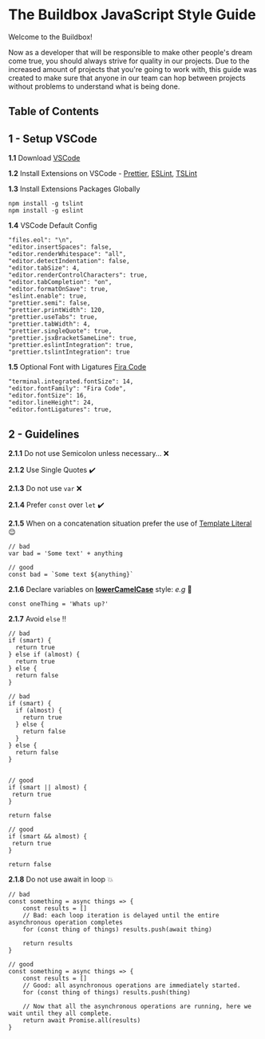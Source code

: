 # The Buildbox JavaScript Style Guide

Welcome to the Buildbox!

Now as a developer that will be responsible to make other people's dream come true, you should always strive for quality in our projects. Due to the increased amount of projects that you're going to work with, this guide was created to make sure that anyone in our team can hop between projects without problems to understand what is being done.

## Table of Contents

## 1 - Setup VSCode

**1.1** Download [VSCode](https://code.visualstudio.com/)

**1.2** Install Extensions on VSCode - [Prettier](https://marketplace.visualstudio.com/items?itemName=esbenp.prettier-vscode), [ESLint](https://marketplace.visualstudio.com/items?itemName=dbaeumer.vscode-eslint),  [TSLint](https://marketplace.visualstudio.com/items?itemName=eg2.tslint)

**1.3** Install Extensions Packages Globally
```
npm install -g tslint
npm install -g eslint
```

**1.4** VSCode Default Config
 ```
 "files.eol": "\n",
 "editor.insertSpaces": false,
 "editor.renderWhitespace": "all",
 "editor.detectIndentation": false,
 "editor.tabSize": 4,
 "editor.renderControlCharacters": true,
 "editor.tabCompletion": "on",
 "editor.formatOnSave": true,
 "eslint.enable": true,
 "prettier.semi": false,
 "prettier.printWidth": 120,
 "prettier.useTabs": true,
 "prettier.tabWidth": 4,
 "prettier.singleQuote": true,
 "prettier.jsxBracketSameLine": true,
 "prettier.eslintIntegration": true,
 "prettier.tslintIntegration": true
 ```
 
**1.5** Optional Font with Ligatures [Fira Code](https://github.com/tonsky/FiraCode)
 ```
"terminal.integrated.fontSize": 14,
"editor.fontFamily": "Fira Code",
"editor.fontSize": 16,
"editor.lineHeight": 24,
"editor.fontLigatures": true,
```

## 2 - Guidelines

**2.1.1** Do not use Semicolon unless necessary... :x:

**2.1.2** Use Single Quotes :heavy_check_mark:

**2.1.3** Do not use ```var``` :x:

**2.1.4** Prefer ```const``` over ```let``` :heavy_check_mark:

**2.1.5** When on a concatenation situation prefer the use of [Template Literal](https://developer.mozilla.org/pt-BR/docs/Web/JavaScript/Reference/template_strings) :relieved:


```
// bad
var bad = 'Some text' + anything 

// good
const bad = `Some text ${anything}`
```

**2.1.6** Declare variables on [**lowerCamelCase**](https://pt.wikipedia.org/wiki/CamelCase) style: *e.g* :speak_no_evil:
```
const oneThing = 'Whats up?'
```

**2.1.7** Avoid ```else``` :bangbang:

```
// bad
if (smart) {
  return true
} else if (almost) {
  return true
} else {
  return false
} 

// bad
if (smart) {
  if (almost) {
    return true
  } else {
    return false
  }
} else {
  return false
} 


// good
if (smart || almost) {
 return true
}

return false

// good
if (smart && almost) {
 return true
}

return false
```

**2.1.8** Do not use await in loop :boom:

```
// bad
const something = async things => {
	const results = []
	// Bad: each loop iteration is delayed until the entire asynchronous operation completes
	for (const thing of things) results.push(await thing)

	return results
}

// good
const something = async things => {
	const results = []
	// Good: all asynchronous operations are immediately started.
	for (const thing of things) results.push(thing)

	// Now that all the asynchronous operations are running, here we wait until they all complete.
	return await Promise.all(results)
}
```

